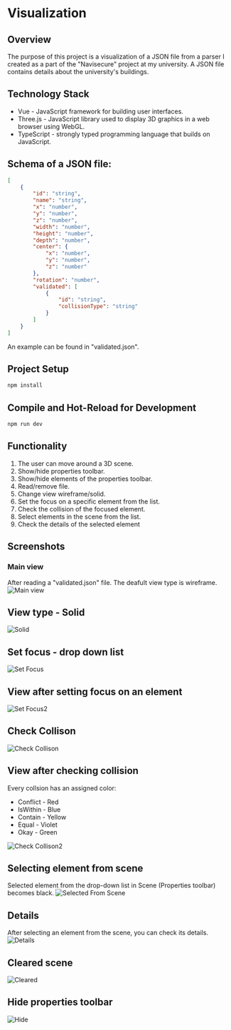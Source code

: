 # Visualization

## Overview
The purpose of this project is a visualization of a JSON file from a parser I created as a part of the "Navisecure" project at my university. A JSON file contains details about the university's buildings.

## Technology Stack
- Vue - JavaScript framework for building user interfaces.
- Three.js - JavaScript library used to display 3D graphics in a web browser using WebGL.
- TypeScript - strongly typed programming language that builds on JavaScript.

## Schema of a JSON file: 
```json
[
    {
        "id": "string",
        "name": "string",
        "x": "number",
        "y": "number",
        "z": "number",
        "width": "number",
        "height": "number",
        "depth": "number",
        "center": {
            "x": "number",
            "y": "number",
            "z": "number"
        },
        "rotation": "number",
        "validated": [
            {
                "id": "string",
                "collisionType": "string"
            }
        ]
    }
]
```
An example can be found in "validated.json".

## Project Setup
```sh
npm install
```

## Compile and Hot-Reload for Development

```sh
npm run dev
``` 

## Functionality
1. The user can move around a 3D scene.
2. Show/hide properties toolbar.
3. Show/hide elements of the properties toolbar.
4. Read/remove file.
5. Change view wireframe/solid.
6. Set the focus on a specific element from the list.
7. Check the collision of the focused element.
8. Select elements in the scene from the list.
9. Check the details of the selected element

## Screenshots
### Main view 
After reading a "validated.json" file. The deafult view type is wireframe.
![Main view](docs/mainView.jpg)

## View type - Solid
![Solid](docs/solid.jpg)

## Set focus - drop down list
![Set Focus](docs/setFocus.jpg)

## View after setting focus on an element
![Set Focus2](docs/setFocus2.jpg)

## Check Collison
![Check Collison](docs/checkCollision.jpg)

## View after checking collision
Every collsion has an assigned color:
- Conflict - Red
- IsWithin - Blue
- Contain - Yellow
- Equal - Violet
- Okay - Green

![Check Collison2](docs/checkCollision2.jpg)

## Selecting element from scene
Selected element from the drop-down list in Scene (Properties toolbar) becomes black.
![Selected From Scene](docs/selectedFromScene.jpg)

## Details
After selecting an element from the scene, you can check its details.
![Details](docs/details.jpg)

## Cleared scene
![Cleared](docs/cleared.jpg)

## Hide properties toolbar
![Hide](docs/hiddenProperties.jpg)

